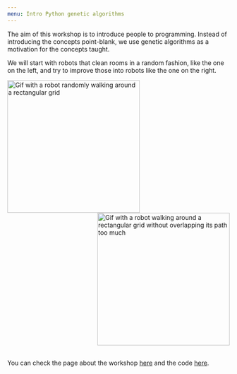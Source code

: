 ```yaml
---
menu: Intro Python genetic algorithms
---
```


The aim of this workshop is to introduce people to programming. Instead of introducing the concepts point-blank, we use genetic algorithms as a motivation for the concepts taught.

We will start with robots that clean rooms in a random fashion, like the one on the left, and try to improve those into robots like the one on the right.

<div style="clear:both">
<img src="https://mathspp.com/workshops/intro-python-genetic-algorithms/initial_robot.gif", alt="Gif with a robot randomly walking around a rectangular grid", style="width:300px;float:left">
<img src="https://mathspp.com/workshops/intro-python-genetic-algorithms/better_robot.gif", alt="Gif with a robot walking around a rectangular grid without overlapping its path too much", style="width:300px;float:right">
</div>
<div style="clear:both"></div>
  
<br />
  
You can check the page about the workshop [here](https://mathspp.com/workshops/intro-python-evolutionary-algorithms) and the code [here](https://github.com/RojerGS/workshops).